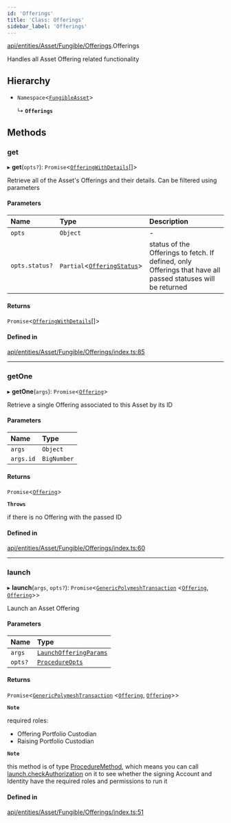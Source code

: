 ```yaml
---
id: 'Offerings'
title: 'Class: Offerings'
sidebar_label: 'Offerings'
---
```


[api/entities/Asset/Fungible/Offerings](../../../../../../modules/API/Entities/Asset/Fungible/Offerings/Offerings.md).Offerings

Handles all Asset Offering related functionality

## Hierarchy

- `Namespace`\<[`FungibleAsset`](../FungibleAsset.md)\>

  ↳ **`Offerings`**

## Methods

### get

▸ **get**(`opts?`): `Promise`\<[`OfferingWithDetails`](../../../../../../interfaces/Types/OfferingWithDetails/OfferingWithDetails.md)[]\>

Retrieve all of the Asset's Offerings and their details. Can be filtered using parameters

#### Parameters

| Name           | Type                                                                                                                       | Description                                                                                                 |
| :------------- | :------------------------------------------------------------------------------------------------------------------------- | :---------------------------------------------------------------------------------------------------------- |
| `opts`         | `Object`                                                                                                                   | -                                                                                                           |
| `opts.status?` | `Partial`\<[`OfferingStatus`](../../../../../../interfaces/API/Entities/Offering/Types/OfferingStatus/OfferingStatus.md)\> | status of the Offerings to fetch. If defined, only Offerings that have all passed statuses will be returned |

#### Returns

`Promise`\<[`OfferingWithDetails`](../../../../../../interfaces/Types/OfferingWithDetails/OfferingWithDetails.md)[]\>

#### Defined in

[api/entities/Asset/Fungible/Offerings/index.ts:85](https://github.com/PolymeshAssociation/polymesh-sdk/blob/968f8d70c/src/api/entities/Asset/Fungible/Offerings/index.ts#L85)

---

### getOne

▸ **getOne**(`args`): `Promise`\<[`Offering`](../../../Offering/Offering.md)\>

Retrieve a single Offering associated to this Asset by its ID

#### Parameters

| Name      | Type        |
| :-------- | :---------- |
| `args`    | `Object`    |
| `args.id` | `BigNumber` |

#### Returns

`Promise`\<[`Offering`](../../../Offering/Offering.md)\>

**`Throws`**

if there is no Offering with the passed ID

#### Defined in

[api/entities/Asset/Fungible/Offerings/index.ts:60](https://github.com/PolymeshAssociation/polymesh-sdk/blob/968f8d70c/src/api/entities/Asset/Fungible/Offerings/index.ts#L60)

---

### launch

▸ **launch**(`args`, `opts?`): `Promise`\<[`GenericPolymeshTransaction`](../../../../../../modules/Types/Types.md#genericpolymeshtransaction) \<[`Offering`](../../../Offering/Offering.md), [`Offering`](../../../Offering/Offering.md)\>\>

Launch an Asset Offering

#### Parameters

| Name    | Type                                                                                                                     |
| :------ | :----------------------------------------------------------------------------------------------------------------------- |
| `args`  | [`LaunchOfferingParams`](../../../../../../interfaces/API/Procedures/Types/LaunchOfferingParams/LaunchOfferingParams.md) |
| `opts?` | [`ProcedureOpts`](../../../../../../interfaces/Types/ProcedureOpts/ProcedureOpts.md)                                     |

#### Returns

`Promise`\<[`GenericPolymeshTransaction`](../../../../../../modules/Types/Types.md#genericpolymeshtransaction) \<[`Offering`](../../../Offering/Offering.md), [`Offering`](../../../Offering/Offering.md)\>\>

**`Note`**

required roles:

- Offering Portfolio Custodian
- Raising Portfolio Custodian

**`Note`**

this method is of type [ProcedureMethod](../../../../../../interfaces/Types/ProcedureMethod/ProcedureMethod.md), which means you can call [launch.checkAuthorization](../../../../../../interfaces/Types/ProcedureMethod/ProcedureMethod.md#checkauthorization)
on it to see whether the signing Account and Identity have the required roles and permissions to run it

#### Defined in

[api/entities/Asset/Fungible/Offerings/index.ts:51](https://github.com/PolymeshAssociation/polymesh-sdk/blob/968f8d70c/src/api/entities/Asset/Fungible/Offerings/index.ts#L51)

